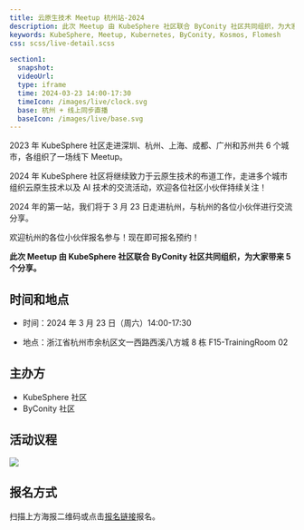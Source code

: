 ```yaml
---
title: 云原生技术 Meetup 杭州站-2024
description: 此次 Meetup 由 KubeSphere 社区联合 ByConity 社区共同组织，为大家带来 5 个分享。
keywords: KubeSphere, Meetup, Kubernetes, ByConity, Kosmos, Flomesh
css: scss/live-detail.scss

section1:
  snapshot: 
  videoUrl: 
  type: iframe
  time: 2024-03-23 14:00-17:30
  timeIcon: /images/live/clock.svg
  base: 杭州 + 线上同步直播
  baseIcon: /images/live/base.svg
---
```


2023 年 KubeSphere 社区走进深圳、杭州、上海、成都、广州和苏州共 6 个城市，各组织了一场线下 Meetup。

2024 年 KubeSphere 社区将继续致力于云原生技术的布道工作，走进多个城市组织云原生技术以及 AI 技术的交流活动，欢迎各位社区小伙伴持续关注！

2024 年的第一站，我们将于 3 月 23 日走进杭州，与杭州的各位小伙伴进行交流分享。

欢迎杭州的各位小伙伴报名参与！现在即可报名预约！

**此次 Meetup 由 KubeSphere 社区联合 ByConity 社区共同组织，为大家带来 5 个分享。**

## 时间和地点

- 时间：2024 年 3 月 23 日（周六）14:00-17:30

- 地点：浙江省杭州市余杭区文一西路西溪八方城 8 栋 F15-TrainingRoom 02

## 主办方

- KubeSphere 社区
- ByConity 社区

## 活动议程

![](https://pek3b.qingstor.com/kubesphere-community/images/2024-meetup-hangzhou-poster.png)

## 报名方式

扫描上方海报二维码或点击[报名链接](https://resources.qingcloud.com/p/1874c)报名。